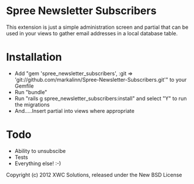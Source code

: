 Spree Newsletter Subscribers
============================

This extension is just a simple administration screen and partial that can be used in your views to gather email addresses in a local database table.

Installation
============

* Add "gem 'spree_newsletter_subscribers', :git => 'git://github.com/markalinn/Spree-Newsletter-Subscribers.git'" to your Gemfile
* Run "bundle"
* Run "rails g spree_newsletter_subscribers:install" and select "Y" to run the migrations
* And.....Insert partial into views where appropriate 

Todo
====

* Ability to unsubscibe
* Tests
* Everything else! :-)

Copyright (c) 2012 XWC Solutions, released under the New BSD License
